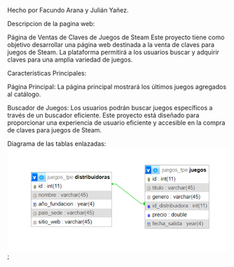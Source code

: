 Hecho por Facundo Arana y Julián Yañez.

Descripcion de la pagina web:

Página de Ventas de Claves de Juegos de Steam
Este proyecto tiene como objetivo desarrollar una página web destinada a la venta de claves para juegos
de Steam. La plataforma permitirá a los usuarios buscar y adquirir claves para una amplia variedad de
juegos.

Características Principales:

Página Principal: La página principal mostrará los últimos juegos agregados al catálogo.

Buscador de Juegos: Los usuarios podrán buscar juegos específicos a través de un buscador eficiente.
Este proyecto está diseñado para proporcionar una experiencia de usuario eficiente y accesible en la
compra de claves para juegos de Steam.

Diagrama de las tablas enlazadas:
![Diagrama_db](diagrama_db.png);